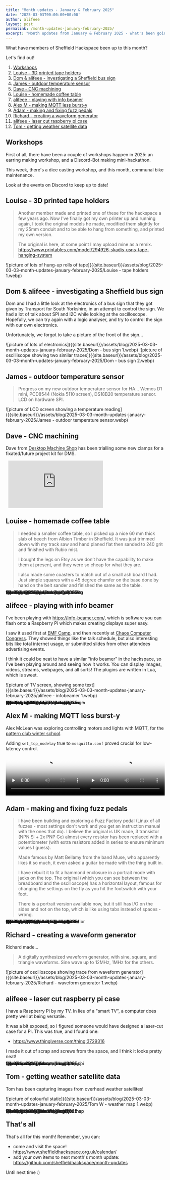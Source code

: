 ```yaml
---
title: "Month updates - January & February 2025"
date: '2025-03-03T00:00:00+00:00'
author: alifeee
layout: post
permalink: /month-updates-january-february-2025/
excerpt: "Month updates from January & February 2025 - what's been going on around Sheffield Hackspace?"
---
```

<style>
.gallery {
  line-height: 0;
  column-count: 2;
  column-gap: 0px;
}
.gallery > * {
  max-width: 100%;
  margin: 0;
}
p:has(img), .gallery {
  margin: 0;
}
.gallery img {
  width: 100% !important;
  height: auto !important;
}
iframe, video {
  display: block;
  margin: 0.5rem;
  max-width: 100%;
  width: auto;
  height: auto;
}
</style>

What have members of Sheffield Hackspace been up to this month?

Let's find out!

1. [Workshops](#workshops)
2. [Louise - 3D printed tape holders](#louise---3d-printed-tape-holders)
3. [Dom & alifeee - investigating a Sheffield bus sign](#dom--alifeee---investigating-a-sheffield-bus-sign)
4. [James - outdoor temperature sensor](#james---outdoor-temperature-sensor)
5. [Dave - CNC machining](#dave---cnc-machining)
6. [Louise - homemade coffee table](#louise---homemade-coffee-table)
7. [alifeee - playing with info beamer](#alifeee---playing-with-info-beamer)
8. [Alex M - making MQTT less burst-y](#alex-m---making-mqtt-less-burst-y)
9. [Adam - making and fixing fuzz pedals](#adam---making-and-fixing-fuzz-pedals)
10. [Richard - creating a waveform generator](#richard---creating-a-waveform-generator)
11. [alifeee - laser cut raspberry pi case](#alifeee---laser-cut-raspberry-pi-case)
12. [Tom - getting weather satellite data](#tom---getting-weather-satellite-data)

## Workshops

First of all, there have been a couple of workshops happen in 2025: an earring making workshop, and a Discord-Bot making mini-hackathon.

This week, there's a dice casting workshop, and this month, communal bike maintenance.

Look at the events on Discord to keep up to date!

## Louise - 3D printed tape holders

> Another member made and printed one of these for the hackspace a few years ago. Now I've finally got my own printer up and running again, I took the original models he made, modified them slightly for my 25mm conduit and to be able to hang from something, and printed my own version.
> 
> The original is here, at some point I may upload mine as a remix. <https://www.printables.com/model/294926-skadis-usns-tape-hanging-system>

![picture of lots of hung-up rolls of tape]({{site.baseurl}}/assets/blog/2025-03-03-month-updates-january-february-2025/Louise - tape holders 1.webp)

## Dom & alifeee - investigating a Sheffield bus sign

Dom and I had a little look at the electronics of a bus sign that they got given by Transport for South Yorkshire, in an attempt to control the sign. We had a lot of talk about SPI and I2C while looking at the oscilloscope. Hopefully, we can try again with a logic analyser, and try to control the sign with our own electronics.

Unfortunately, we forgot to take a picture of the front of the sign...

![picture of lots of electronics]({{site.baseurl}}/assets/blog/2025-03-03-month-updates-january-february-2025/Dom - bus sign 1.webp)
![picture of oscilliscope showing two similar traces]({{site.baseurl}}/assets/blog/2025-03-03-month-updates-january-february-2025/Dom - bus sign 2.webp)

## James - outdoor temperature sensor

> Progress on my new outdoor temperature sensor for HA... Wemos D1 mini, PCD8544 (Nokia 5110 screen), DS18B20 temperature sensor. LCD on hardware SPI.

![picture of LCD screen showing a temperature reading]({{site.baseurl}}/assets/blog/2025-03-03-month-updates-january-february-2025/James - outdoor temperature sensor.webp)

## Dave - CNC machining

Dave from [Desktop Machine Shop](https://www.desktopmachineshop.com/) has been trialling some new clamps for a fixated/future project kit for DMS.

<iframe width="477" height="848" src="https://www.youtube.com/embed/uCRxo-z6Fhk" title="Machining a toe clamp on a Milo v1.5 #cnc #milling #machining" frameborder="0" allow="accelerometer; autoplay; clipboard-write; encrypted-media; gyroscope; picture-in-picture; web-share" referrerpolicy="strict-origin-when-cross-origin" allowfullscreen></iframe>

## Louise - homemade coffee table

> I needed a smaller coffee table, so I picked up a nice 60 mm thick slab of beech from Albion Timber in Sheffield. It was just trimmed down with my track saw and hand planed flat then sanded to 240 grit and finished with Rubio mist.
>
> I bought the legs on Etsy as we don’t have the capability to make them at present, and they were so cheap for what they are.
>
> I also made some coasters to match out of a small ash board I had. Just simple squares with a 45 degree chamfer on the base done by hand on the belt sander and finished the same as the table.

<figure class="gallery" markdown="1">
![picture of coffee table with wooden top and metal legs]({{site.baseurl}}/assets/blog/2025-03-03-month-updates-january-february-2025/Louise - coffee table 2.webp)
![picture of coffee table with wooden top and metal legs]({{site.baseurl}}/assets/blog/2025-03-03-month-updates-january-february-2025/Louise - coffee table 1.webp)
![picture of coaster with mug on top]({{site.baseurl}}/assets/blog/2025-03-03-month-updates-january-february-2025/Louise - coffee table 3.webp)
</figure>

## alifeee - playing with info beamer

I've been playing with <https://info-beamer.com/>, which is software you can flash onto a Raspberry Pi which makes creating displays super easy.

I saw it used first at [EMF Camp](https://www.emfcamp.org/), and then recently at [Chaos Computer Congress](https://events.ccc.de/congress/2024/). They showed things like the talk schedule, but also interesting bits like total internet usage, or submitted slides from other attendees advertising events.

I think it could be neat to have a similar "info beamer" in the hackspace, so I've been playing around and seeing how it works. You can display images, videos, streams, webpages, and all sorts! The plugins are written in Lua, which is sweet.

![picture of TV screen, showing some text]({{site.baseurl}}/assets/blog/2025-03-03-month-updates-january-february-2025/alifeee - infobeamer 1.webp)

<figure class="gallery" markdown="1">
![picture of TV screen, showing some pictures of posters]({{site.baseurl}}/assets/blog/2025-03-03-month-updates-january-february-2025/alifeee - infobeamer 2.webp)
![picture of TV screen, showing some camera feeds]({{site.baseurl}}/assets/blog/2025-03-03-month-updates-january-february-2025/alifeee - infobeamer 3.webp)
![picture of TV screen, showing a picture of someone using a lathe]({{site.baseurl}}/assets/blog/2025-03-03-month-updates-january-february-2025/alifeee - infobeamer 4.webp)
![picture of TV screen, showing a webpage]({{site.baseurl}}/assets/blog/2025-03-03-month-updates-january-february-2025/alifeee - infobeamer 5.webp)
</figure>

## Alex M - making MQTT less burst-y

Alex McLean was exploring controlling motors and lights with MQTT, for the [pattern club winter school](https://patternclub.org/2025/02/18/our-first-winter-school-is-done/).

Adding `set_tcp_nodelay` true to `mosquitto.conf` proved crucial for low-latency control.

<figure class="gallery" markdown="1">
  <video controls="" preload="none" loop="" crossorigin="anonymous" poster="{{site.baseurl}}/assets/blog/2025-03-03-month-updates-january-february-2025/Alex M - MQTT before.webp" style="max-height: 40rem;">
    <source src="{{site.baseurl}}/assets/blog/2025-03-03-month-updates-january-february-2025/Alex M - MQTT before.webm" type="video/webm">
  </video>
  <video controls="" preload="none" loop="" crossorigin="anonymous" poster="{{site.baseurl}}/assets/blog/2025-03-03-month-updates-january-february-2025/Alex M - MQTT after.webp" style="max-height: 40rem;">
    <source src="{{site.baseurl}}/assets/blog/2025-03-03-month-updates-january-february-2025/Alex M - MQTT after.webm" type="video/webm">
  </video>
</figure>

## Adam - making and fixing fuzz pedals

> I have been building and exploring a Fuzz Factory pedal (Linux of all fuzzes - most settings don't work and you get an instruction manual with the ones that do). I believe the original is UK made, 3 transistor (NPN Si + 2x PNP Ge) almost every resistor has been replaced with a potentiometer (with extra resistors added in series to ensure minimum values I guess).
>
> Made famous by Matt Bellamy from the band Muse, who apparently likes it so much, it even asked a guitar be made with the thing built in.
>
> I have rebuilt it to fit a hammond enclosure in a portrait mode with jacks on the top. The original (which you can see between the breadboard and the oscilloscope) has a horizontal layout, famous for changing the settings on the fly as you hit the footswitch with your foot.
>
> There is a portrait version available now, but it still has I/O on the sides and not on the top, which is like using tabs instead of spaces - wrong.

<figure class="gallery" markdown="1">
![picture of electronics workbench, with oscilloscope and assorted electronics]({{site.baseurl}}/assets/blog/2025-03-03-month-updates-january-february-2025/Adam - guitar pedal 1.webp)
![diagram of electronic circuitboard schematic]({{site.baseurl}}/assets/blog/2025-03-03-month-updates-january-february-2025/Adam - guitar pedal 2.webp)
![diagram of electronic circuitboard schematic]({{site.baseurl}}/assets/blog/2025-03-03-month-updates-january-february-2025/Adam - guitar pedal 3.webp)
![picture of pink electronic guitar pedal with some knobs]({{site.baseurl}}/assets/blog/2025-03-03-month-updates-january-february-2025/Adam - guitar pedal 4.webp)
![picture of pink electronic guitar pedal with some knobs]({{site.baseurl}}/assets/blog/2025-03-03-month-updates-january-february-2025/Adam - guitar pedal 5.webp)
![picture of pink electronic guitar pedal, opened, showing interior electronics]({{site.baseurl}}/assets/blog/2025-03-03-month-updates-january-february-2025/Adam - guitar pedal 6.webp)
</figure>

## Richard - creating a waveform generator

Richard made...

> A digitally synthesized waveform generator, with sine, square, and triangle waveforms. Sine wave up to 12MHz, 1MHz for the others.

![picture of oscilloscope showing trace from waveform generator]({{site.baseurl}}/assets/blog/2025-03-03-month-updates-january-february-2025/Richard - waveform generator 1.webp)

## alifeee - laser cut raspberry pi case

I have a Raspberry Pi by my TV. In lieu of a "smart TV", a computer does pretty well at being versatile.

It was a bit exposed, so I figured someone would have designed a laser-cut case for a Pi. This was true, and I found one:

- <https://www.thingiverse.com/thing:3729316>

I made it out of scrap and screws from the space, and I think it looks pretty neat!

<figure class="gallery" markdown="1">
![picture of raspberry pi in plastic case]({{site.baseurl}}/assets/blog/2025-03-03-month-updates-january-february-2025/alifeee - raspberry pi case 1.webp)
![picture of raspberry pi in plastic case]({{site.baseurl}}/assets/blog/2025-03-03-month-updates-january-february-2025/alifeee - raspberry pi case 2.webp)
</figure>

## Tom - getting weather satellite data

Tom has been capturing images from overhead weather satellites!

![picture of colourful static]({{site.baseurl}}/assets/blog/2025-03-03-month-updates-january-february-2025/Tom W - weather map 1.webp)

<figure class="gallery" markdown="1">
![a satellite image of the Earth, showing lots of clouds]({{site.baseurl}}/assets/blog/2025-03-03-month-updates-january-february-2025/Tom W - weather map 2.webp)
![a satellite image of the Earth, showing lots of clouds]({{site.baseurl}}/assets/blog/2025-03-03-month-updates-january-february-2025/Tom W - weather map 3.webp)
</figure>

<!-- omit in toc -->
## That's all

That's all for this month! Remember, you can:

- come and visit the space! <https://www.sheffieldhackspace.org.uk/calendar/>
- add your own items to next month's month update: <https://github.com/sheffieldhackspace/month-updates>

Until next time :)
